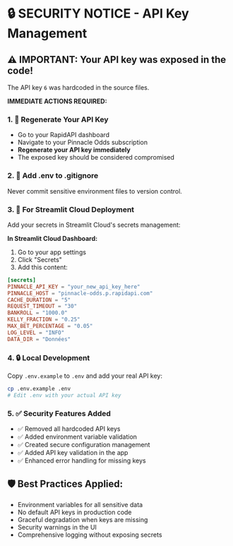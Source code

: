 # 🔒 SECURITY NOTICE - API Key Management

## ⚠️ IMPORTANT: Your API key was exposed in the code!

The API key `6` was hardcoded in the source files. 

**IMMEDIATE ACTIONS REQUIRED:**

### 1. 🔑 Regenerate Your API Key
- Go to your RapidAPI dashboard
- Navigate to your Pinnacle Odds subscription
- **Regenerate your API key immediately**
- The exposed key should be considered compromised

### 2. 🚫 Add .env to .gitignore
Never commit sensitive environment files to version control.

### 3. 📝 For Streamlit Cloud Deployment
Add your secrets in Streamlit Cloud's secrets management:

**In Streamlit Cloud Dashboard:**
1. Go to your app settings
2. Click "Secrets" 
3. Add this content:

```toml
[secrets]
PINNACLE_API_KEY = "your_new_api_key_here"
PINNACLE_HOST = "pinnacle-odds.p.rapidapi.com"
CACHE_DURATION = "5"
REQUEST_TIMEOUT = "30"
BANKROLL = "1000.0"
KELLY_FRACTION = "0.25"
MAX_BET_PERCENTAGE = "0.05"
LOG_LEVEL = "INFO"
DATA_DIR = "Données"
```

### 4. 🔒 Local Development
Copy `.env.example` to `.env` and add your real API key:

```bash
cp .env.example .env
# Edit .env with your actual API key
```

### 5. ✅ Security Features Added
- ✅ Removed all hardcoded API keys
- ✅ Added environment variable validation
- ✅ Created secure configuration management
- ✅ Added API key validation in the app
- ✅ Enhanced error handling for missing keys

## 🛡️ Best Practices Applied:
- Environment variables for all sensitive data
- No default API keys in production code
- Graceful degradation when keys are missing
- Security warnings in the UI
- Comprehensive logging without exposing secrets
